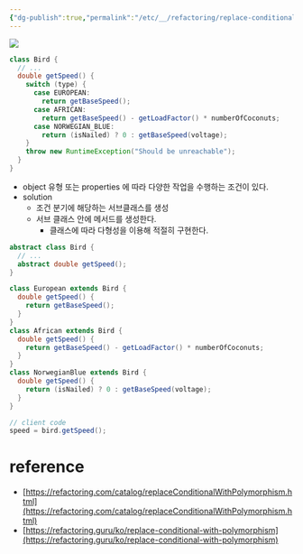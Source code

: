 ```yaml
---
{"dg-publish":true,"permalink":"/etc/__/refactoring/replace-conditional-with-polymorphism/","dgPassFrontmatter":true,"noteIcon":"","created":"2023-12-20T00:33:04.000+09:00"}
---
```



![](https://i.imgur.com/Dm2sntV.png)

```java
class Bird {
  // ...
  double getSpeed() {
    switch (type) {
      case EUROPEAN:
        return getBaseSpeed();
      case AFRICAN:
        return getBaseSpeed() - getLoadFactor() * numberOfCoconuts;
      case NORWEGIAN_BLUE:
        return (isNailed) ? 0 : getBaseSpeed(voltage);
    }
    throw new RuntimeException("Should be unreachable");
  }
}
```

- object 유형 또는 properties 에 따라 다양한 작업을 수행하는 조건이 있다.
- solution
	- 조건 분기에 해당하는 서브클래스를 생성
	- 서브 클래스 안에 메서드를 생성한다.
		- 클래스에 따라 다형성을 이용해 적절히 구현한다.

```java
abstract class Bird {
  // ...
  abstract double getSpeed();
}

class European extends Bird {
  double getSpeed() {
    return getBaseSpeed();
  }
}
class African extends Bird {
  double getSpeed() {
    return getBaseSpeed() - getLoadFactor() * numberOfCoconuts;
  }
}
class NorwegianBlue extends Bird {
  double getSpeed() {
    return (isNailed) ? 0 : getBaseSpeed(voltage);
  }
}

// client code
speed = bird.getSpeed();
```

# reference
- [https://refactoring.com/catalog/replaceConditionalWithPolymorphism.html](https://refactoring.com/catalog/replaceConditionalWithPolymorphism.html)
- [https://refactoring.guru/ko/replace-conditional-with-polymorphism](https://refactoring.guru/ko/replace-conditional-with-polymorphism)